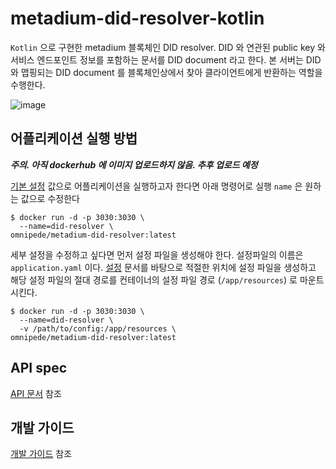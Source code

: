 # metadium-did-resolver-kotlin

```Kotlin``` 으로 구현한 metadium 블록체인 DID resolver. DID 와 연관된 public key 와 서비스 엔드포인트 정보를 포함하는 문서를 DID document 라고 한다.
본 서버는 DID 와 맵핑되는 DID document 를 블록체인상에서 찾아 클라이언트에게 반환하는 역할을 수행한다.

![image](https://user-images.githubusercontent.com/41066039/122346853-6316bf80-cf84-11eb-806f-a37907a2e98e.png)


## 어플리케이션 실행 방법

***주의. 아직 dockerhub 에 이미지 업로드하지 않음. 추후 업로드 예정***  

[기본 설정](./src/main/resources/application.yaml) 값으로 어플리케이션을 실행하고자 한다면 아래 명령어로 실행 ```name``` 은 원하는 값으로 수정한다

```
$ docker run -d -p 3030:3030 \
  --name=did-resolver \
omnipede/metadium-did-resolver:latest
```

세부 설정을 수정하고 싶다면 먼저 설정 파일을 생성해야 한다. 설정파일의 이름은 ```application.yaml``` 이다.  [설정](./docs/config.md) 문서를 바탕으로 적절한 위치에 설정 파일을 생성하고 해당 설정 파일의
절대 경로를 컨테이너의 설정 파일 경로 (```/app/resources```) 로 마운트 시킨다.

```
$ docker run -d -p 3030:3030 \
  --name=did-resolver \
  -v /path/to/config:/app/resources \
omnipede/metadium-did-resolver:latest
```

## API spec
[API 문서](./docs/api.md) 참조

## 개발 가이드
[개발 가이드](./docs/dev.md) 참조

